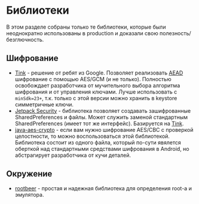 # Библиотеки

В этом разделе собраны только те библиотеки, которые были неоднократно использованы в production и доказали свою полезность/безглючность.

## Шифрование

- [Tink](https://github.com/google/tink) - решение от ребят из Google. Позволяет реализовать [AEAD](https://ru.wikipedia.org/wiki/AEAD-%D1%80%D0%B5%D0%B6%D0%B8%D0%BC_%D0%B1%D0%BB%D0%BE%D1%87%D0%BD%D0%BE%D0%B3%D0%BE_%D1%88%D0%B8%D1%84%D1%80%D0%BE%D0%B2%D0%B0%D0%BD%D0%B8%D1%8F) шифрование с помощью AES/GCM (и не только). Полностью освобождает разработчика от мучительного выбора алгоритма шифрования и от управления ключами. Лучше использовать с `minSdk=23+`, т.к. только с этой версии можно хранить в keystore симметричные ключи.
- [Jetpack Security](https://developer.android.com/jetpack/androidx/releases/security) - библиотека позволяет создавать зашифрованные SharedPreferences и файлы. Может служить заменой стандартным SharedPreferences (имеет тот же интерфейс). Базируется на [Tink](https://github.com/google/tink).
- [java-aes-crypto](https://github.com/tozny/java-aes-crypto) - если вам нужно шифрование AES/CBC с проверкой целостности, то можно воспользоваться этой библиотекой. Библиотека состоит из одного файла, который по-сути явялется оберткой над стандартными средствами шифрования в Android, но абстрагирует разработчика от кучи деталей.

## Окружение

- [rootbeer](https://github.com/scottyab/rootbeer) - простая и надежная библиотека для определения root-а и эмулятора.

